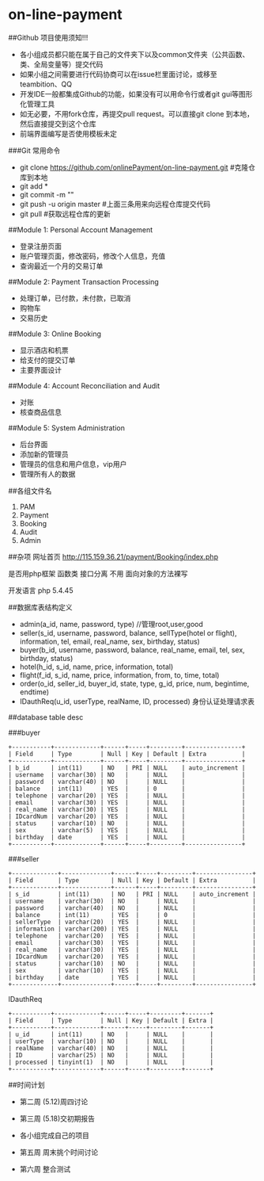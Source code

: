 # on-line-payment

##Github 项目使用须知!!!
* 各小组成员都只能在属于自己的文件夹下以及common文件夹（公共函数、类、全局变量等）提交代码
* 如果小组之间需要进行代码协商可以在issue栏里面讨论，或移至teambition、QQ
* 开发IDE一般都集成Github的功能，如果没有可以用命令行或者git gui等图形化管理工具
* 如无必要，不用fork仓库，再提交pull request。可以直接git clone 到本地，然后直接提交到这个仓库
* 前端界面编写是否使用模板未定

###Git 常用命令
* git clone https://github.com/onlinePayment/on-line-payment.git    #克隆仓库到本地
* git add * 	
* git commit -m ""
* git push -u origin master 	#上面三条用来向远程仓库提交代码
* git pull 	#获取远程仓库的更新

##Module 1: Personal Account Management
* 登录注册页面
* 账户管理页面，修改密码，修改个人信息，充值
* 查询最近一个月的交易订单

##Module 2: Payment Transaction Processing
* 处理订单，已付款，未付款，已取消
* 购物车
* 交易历史

##Module 3: Online Booking
* 显示酒店和机票
* 给支付的提交订单
* 主要界面设计

##Module 4: Account Reconciliation and Audit
* 对账
* 核查商品信息

##Module 5: System Administration
* 后台界面
* 添加新的管理员
* 管理员的信息和用户信息，vip用户
* 管理所有人的数据


##各组文件名
1. PAM
2. Payment
3. Booking
4. Audit
5. Admin

##杂项
网址首页
http://115.159.36.21/payment/Booking/index.php

是否用php框架 函数类 接口分离 不用
面向对象的方法裸写

开发语言 php 5.4.45

##数据库表结构定义
* admin(a_id, name, password, type) //管理root,user,good
* seller(s_id, username, password, balance, sellType(hotel or flight), information, tel, email, real_name,
           sex, birthday, status)
* buyer(b_id, username, password, balance, real_name, email, tel, sex, birthday, status)
* hotel(h_id, s_id, name,  price, information, total)
* flight(f_id, s_id, name, price, information, from, to, time, total)
* order(o_id, seller_id, buyer_id, state, type, g_id, price, num, begintime, endtime)
* IDauthReq(u_id, userType, realName, ID, processed) 身份认证处理请求表


##database table desc

###buyer
```
+-----------+-------------+------+-----+---------+----------------+
| Field     | Type        | Null | Key | Default | Extra          |
+-----------+-------------+------+-----+---------+----------------+
| b_id      | int(11)     | NO   | PRI | NULL    | auto_increment |
| username  | varchar(30) | NO   |     | NULL    |                |
| password  | varchar(40) | NO   |     | NULL    |                |
| balance   | int(11)     | YES  |     | 0       |                |
| telephone | varchar(20) | YES  |     | NULL    |                |
| email     | varchar(30) | YES  |     | NULL    |                |
| real_name | varchar(30) | YES  |     | NULL    |                |
| IDcardNum | varchar(20) | YES  |     | NULL    |                |
| status    | varchar(10) | NO   |     | NULL    |                |
| sex       | varchar(5)  | YES  |     | NULL    |                |
| birthday  | date        | YES  |     | NULL    |                |
+-----------+-------------+------+-----+---------+----------------+
```
###seller
```
+-------------+--------------+------+-----+---------+----------------+
| Field       | Type         | Null | Key | Default | Extra          |
+-------------+--------------+------+-----+---------+----------------+
| s_id        | int(11)      | NO   | PRI | NULL    | auto_increment |
| username    | varchar(30)  | NO   |     | NULL    |                |
| password    | varchar(40)  | NO   |     | NULL    |                |
| balance     | int(11)      | YES  |     | 0       |                |
| sellerType  | varchar(20)  | YES  |     | NULL    |                |
| information | varchar(200) | YES  |     | NULL    |                |
| telephone   | varchar(20)  | YES  |     | NULL    |                |
| email       | varchar(30)  | YES  |     | NULL    |                |
| real_name   | varchar(30)  | YES  |     | NULL    |                |
| IDcardNum   | varchar(20)  | YES  |     | NULL    |                |
| status      | varchar(10)  | NO   |     | NULL    |                |
| sex         | varchar(10)  | YES  |     | NULL    |                |
| birthday    | date         | YES  |     | NULL    |                |
+-------------+--------------+------+-----+---------+----------------+
```
IDauthReq
```
+-----------+-------------+------+-----+---------+-------+
| Field     | Type        | Null | Key | Default | Extra |
+-----------+-------------+------+-----+---------+-------+
| u_id      | int(11)     | NO   |     | NULL    |       |
| userType  | varchar(10) | NO   |     | NULL    |       |
| realName  | varchar(40) | NO   |     | NULL    |       |
| ID        | varchar(25) | NO   |     | NULL    |       |
| processed | tinyint(1)  | NO   |     | NULL    |       |
+-----------+-------------+------+-----+---------+-------+
```
##时间计划
* 第二周 (5.12)周四讨论
* 第三周 (5.18)交初期报告

* 各小组完成自己的项目

* 第五周 周末挑个时间讨论
* 第六周 整合测试

